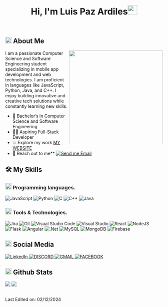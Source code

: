 <h1 align="center">Hi, I'm Luis Paz Ardiles<img width="30px" src="https://raw.githubusercontent.com/iampavangandhi/iampavangandhi/master/gifs/Hi.gif"></h1>

<br/>


## <img src="https://emojis.slackmojis.com/emojis/images/1531849430/4246/blob-sunglasses.gif?1531849430" width="20"/> About Me

<picture> <img align="right" src="https://media.giphy.com/media/SWoSkN6DxTszqIKEqv/giphy.gif" width = 300px></picture>

I am a passionate Computer Science and Software Engineering student specializing in mobile app development and web technologies. I am proficient in languages like JavaScript, Python, Java, and C++. I enjoy building innovative and creative tech solutions while constantly learning new skills.

 - :school: Bachelor’s in Computer Science and Software Engineering
- :technologist: Aspiring Full-Stack Developer 
- :boom: Explore my work [MY WEBSITE](https://)  
- :email: Reach out to me** [![Send me Email](https://img.shields.io/static/v1?label=email&amp;message=LuisPaz&amp;color=EA4335&amp;style=flat-square)](mailto:luispaz2242@gmail.com)

## 🛠️ My Skills

### <picture> <img src = "https://github.com/7oSkaaa/7oSkaaa/blob/main/Images/Programming_Languages.gif?raw=true" width = 20px>  </picture> Programming languages.

![JavaScript](https://img.shields.io/badge/JavaScript-F7DF1E?style=flat-square&logo=JavaScript&logoColor=white)
![Python](https://img.shields.io/badge/Python-3776AB?style=flat-square&logo=Python&logoColor=white)
![C](https://img.shields.io/badge/C-A8B9CC?style=flat-square&logo=C&logoColor=white)
![C++](https://img.shields.io/badge/c++-%2300599C.svg?style=flat-square&logo=c%2B%2B&logoColor=white)
![Java](https://img.shields.io/badge/java-%23ED8B00.svg?style=flat-square&logo=openjdk&logoColor=white)

###  <picture><img src = "https://github.com/7oSkaaa/7oSkaaa/blob/main/Images/about_me.gif?raw=true" width = 20px></picture>  Tools & Technologies.

![Jira](https://img.shields.io/badge/jira-%230A0FFF.svg?style=flat-square&logo=jira&logoColor=white)
![Git](https://img.shields.io/badge/git-%23F05033.svg?style=flat-square&logo=git&logoColor=white)
![Visual Studio Code](https://img.shields.io/badge/Visual%20Studio%20Code-0078d7.svg?style=flat-square&logo=visual-studio-code&logoColor=white)
![Visual Studio](https://img.shields.io/badge/Visual%20Studio-5C2D91.svg?style=flat-square&logo=visual-studio&logoColor=white)
![React](https://img.shields.io/badge/react-%2320232a.svg?style=flat-square&logo=react&logoColor=%2361DAFB)
![NodeJS](https://img.shields.io/badge/node.js-6DA55F?style=flat-square&logo=node.js&logoColor=white)
![Flask](https://img.shields.io/badge/flask-%23000.svg?style=flat-square&logo=flask&logoColor=white)
![Angular](https://img.shields.io/badge/angular-%23DD0031.svg?style=flat-square&logo=angular&logoColor=white)
![.Net](https://img.shields.io/badge/.NET-5C2D91?style=flat-square&logo=.net&logoColor=white)
![MySQL](https://img.shields.io/badge/mysql-4479A1.svg?style=flat-square&logo=mysql&logoColor=white)
![MongoDB](https://img.shields.io/badge/MongoDB-%234ea94b.svg?style=flat-square&logo=mongodb&logoColor=white)
![Firebase](https://img.shields.io/badge/firebase-a08021?style=flat-square&logo=firebase&logoColor=ffcd34)

## <picture> <img src = "https://github.com/7oSkaaa/7oSkaaa/blob/main/Images/Programming_Languages.gif?raw=true" width = 20px>  </picture> Social Media

<a href="https://www.linkedin.com/in/luis-leonel-douglas-paz-ardiles-208b82250/" target="_blank">
  <img src="https://img.shields.io/badge/linkedin-%230077B5.svg?style=for-the-badge&logo=linkedin&logoColor=white" alt="LinkedIn">
</a>
<a href="https://discord.com/LuisPaz/0260" target="_blank">
  <img src="https://img.shields.io/badge/Discord-%235865F2.svg?style=for-the-badge&logo=discord&logoColor=white" alt="DISCORD">
</a>
<a href="mailto:luispaz2242@gmail.com" target="_blank">
  <img src="https://img.shields.io/badge/Gmail-D14836?style=for-the-badge&logo=gmail&logoColor=white" alt="GMAIL">
</a>
<a href="https://www.linkedin.com/in/luis-leonel-douglas-paz-ardiles-208b82250/" target="_blank">
  <img src="https://img.shields.io/badge/Facebook-%231877F2.svg?style=for-the-badge&logo=Facebook&logoColor=white" alt="FACEBOOK">
</a>


## <picture> <img src = "https://github.com/7oSkaaa/7oSkaaa/blob/main/Images/Statistics.gif?raw=true" width = 20px>  </picture> Github Stats

[![](https://github-readme-stats.vercel.app/api?username=LuisPazArdiles&show_icons=true&theme=tokyonight&hide_border=true&locale=en)](https://github.com/LuisPazArdiles)
[![](https://github-readme-streak-stats.herokuapp.com/?user=LuisPazArdilestheme=material-palenight)](https://github.com/LuisPazArdiles)


##
Last Edited on: 02/12/2024
